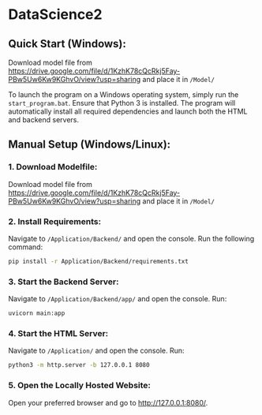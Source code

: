 # DataScience2

## Quick Start (Windows):
Download model file from https://drive.google.com/file/d/1KzhK78cQcRkj5Fay-PBw5Uw6Kw9KGhvO/view?usp=sharing and place it in `/Model/`

To launch the program on a Windows operating system, simply run the `start_program.bat`. Ensure that Python 3 is installed. The program will automatically install all required dependencies and launch both the HTML and backend servers.

## Manual Setup (Windows/Linux):

### 1. Download Modelfile:
Download model file from https://drive.google.com/file/d/1KzhK78cQcRkj5Fay-PBw5Uw6Kw9KGhvO/view?usp=sharing and place it in `/Model/`

### 2. Install Requirements:

Navigate to `/Application/Backend/` and open the console. Run the following command:

```bash
pip install -r Application/Backend/requirements.txt
```

### 3. Start the Backend Server:
Navigate to `/Application/Backend/app/` and open the console. Run:
```bash
uvicorn main:app
```

### 4. Start the HTML Server:
Navigate to `/Application/` and open the console. Run:
```bash
python3 -m http.server -b 127.0.0.1 8080
```

### 5. Open the Locally Hosted Website:
Open your preferred browser and go to http://127.0.0.1:8080/.
